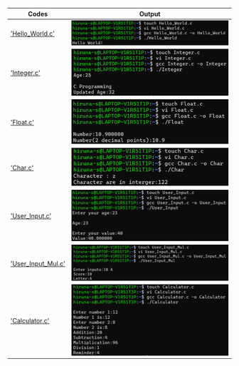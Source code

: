 | Codes | Output |
|-------|--------|
|['Hello_World.c'](./Codes/Hello_World.c)|![1.png](./Outputs/1.png)|
|['Integer.c'](./Codes/Intege.c)|![2.png](./Outputs/2.png)|
|['Float.c'](./Codes/Float.c)|![3.png](./Outputs/3.png)|
|['Char.c'](./Codes/Char.c)|![4.png](./Outputs/4.png)|
|['User_Input.c'](./Codes/User_Input.c)|![5.png](./Outputs/5.png)|
|['User_Input_Mul.c'](./Codes/User_Input_Mul.c)|![6.png](./Outputs/6.png)|
|['Calculator.c'](./Codes/Calculator.c)|![7.png](./Outputs/7.png)|
